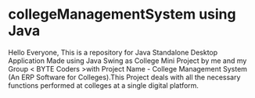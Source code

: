 # collegeManagementSystem using Java
Hello Everyone, This is a repository for Java Standalone Desktop Application Made using Java Swing as College Mini Project by me and my Group &lt; BYTE Coders >with Project Name - College Management System (An ERP Software for Colleges).This Project deals with all the necessary functions performed at colleges at a single digital platform. 
